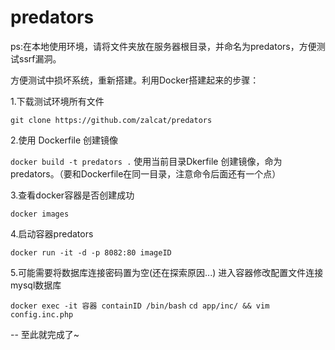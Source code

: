 # predators

ps:在本地使用环境，请将文件夹放在服务器根目录，并命名为predators，方便测试ssrf漏洞。


方便测试中损坏系统，重新搭建。利用Docker搭建起来的步骤：

1.下载测试环境所有文件

`git clone https://github.com/zalcat/predators`

2.使用 Dockerfile 创建镜像

`docker build -t predators .`
使用当前目录Dkerfile 创建镜像，命为 predators。（要和Dockerfile在同一目录，注意命令后面还有一个点）

3.查看docker容器是否创建成功

`docker images`

4.启动容器predators 

`docker run -it -d -p 8082:80 imageID`

5.可能需要将数据库连接密码置为空(还在探索原因...)
进入容器修改配置文件连接mysql数据库

`docker exec -it 容器 containID /bin/bash`
`cd app/inc/ && vim config.inc.php`

-- 至此就完成了~

